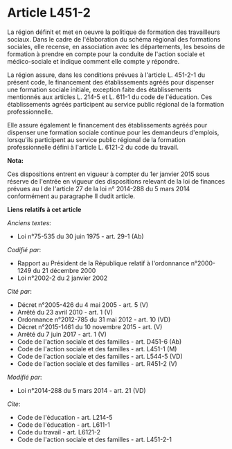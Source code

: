 # Article L451-2

La région définit et met en oeuvre la politique de formation des travailleurs sociaux. Dans le cadre de l'élaboration du
schéma régional des formations sociales, elle recense, en association avec les départements, les besoins de formation à
prendre en compte pour la conduite de l'action sociale et médico-sociale et indique comment elle compte y répondre. 

La région assure, dans les conditions prévues à l'article L. 451-2-1 du présent code, le financement des établissements
agréés pour dispenser une formation sociale initiale, exception faite des établissements mentionnés aux articles L. 214-5 et
L. 611-1 du code de l'éducation. Ces établissements agréés participent au service public régional de la formation
professionnelle. 

Elle assure également le financement des établissements agréés pour dispenser une formation sociale continue pour les
demandeurs d'emplois, lorsqu'ils participent au service public régional de la formation professionnelle défini à l'article L.
6121-2 du code du travail.

**Nota:**

Ces dispositions entrent en vigueur à compter du 1er janvier 2015 sous réserve de l'entrée en vigueur des dispositions
relevant de la loi de finances prévues au I de l'article 27 de la loi n° 2014-288 du 5 mars 2014 conformément au paragraphe
II dudit article.

**Liens relatifs à cet article**

_Anciens textes_:

  - Loi n°75-535 du 30 juin 1975 - art. 29-1 (Ab)

_Codifié par_:

  - Rapport au Président de la République relatif à l'ordonnance n°2000-1249 du 21 décembre 2000
  - Loi n°2002-2 du 2 janvier 2002

_Cité par_:

  - Décret n°2005-426 du 4 mai 2005 - art. 5 (V)
  - Arrêté du 23 avril 2010 - art. 1 (V)
  - Ordonnance n°2012-785 du 31 mai 2012 - art. 10 (VD)
  - Décret n°2015-1461 du 10 novembre 2015 - art. (V)
  - Arrêté du 7 juin 2017 - art. 1 (V)
  - Code de l'action sociale et des familles - art. D451-6 (Ab)
  - Code de l'action sociale et des familles - art. L451-1 (M)
  - Code de l'action sociale et des familles - art. L544-5 (VD)
  - Code de l'action sociale et des familles - art. R451-2 (V)

_Modifié par_:

  - Loi n°2014-288 du 5 mars 2014 - art. 21 (VD)

_Cite_:

  - Code de l'éducation - art. L214-5
  - Code de l'éducation - art. L611-1
  - Code du travail - art. L6121-2
  - Code de l'action sociale et des familles - art. L451-2-1
